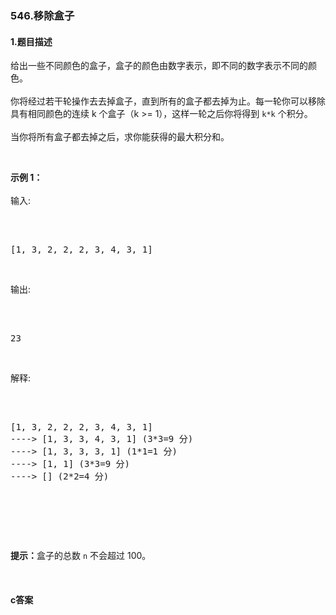 ### 546.移除盒子

#### 1.题目描述

<p>给出一些不同颜色的盒子，盒子的颜色由数字表示，即不同的数字表示不同的颜色。<br /><br/>你将经过若干轮操作去去掉盒子，直到所有的盒子都去掉为止。每一轮你可以移除具有相同颜色的连续 k 个盒子（k&nbsp;&gt;= 1），这样一轮之后你将得到 <code>k*k</code> 个积分。<br /><br/>当你将所有盒子都去掉之后，求你能获得的最大积分和。</p><br/><p><strong>示例 1：</strong><br /><br/>输入:</p><br/><pre><br/>[1, 3, 2, 2, 2, 3, 4, 3, 1]<br/></pre><br/><p>输出:</p><br/><pre><br/>23<br/></pre><br/><p>解释:</p><br/><pre><br/>[1, 3, 2, 2, 2, 3, 4, 3, 1] <br/>----&gt; [1, 3, 3, 4, 3, 1] (3*3=9 分) <br/>----&gt; [1, 3, 3, 3, 1] (1*1=1 分) <br/>----&gt; [1, 1] (3*3=9 分) <br/>----&gt; [] (2*2=4 分)<br/></pre><br/><p>&nbsp;</p><br/><p><strong>提示：</strong>盒子的总数 <code>n</code> 不会超过 100。</p><br/>

#### c答案

```c

